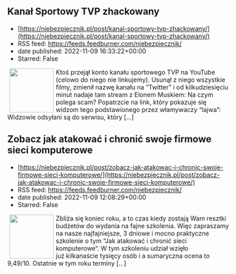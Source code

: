 ## Kanał Sportowy TVP zhackowany
 - [https://niebezpiecznik.pl/post/kanal-sportowy-tvp-zhackowany/](https://niebezpiecznik.pl/post/kanal-sportowy-tvp-zhackowany/)
 - RSS feed: https://feeds.feedburner.com/niebezpiecznik/
 - date published: 2022-11-09 16:33:22+00:00
 - Starred: False

<a href="https://niebezpiecznik.pl/post/kanal-sportowy-tvp-zhackowany/"><img align="left" alt="" class="alignleft tfe wp-post-image" height="100" hspace="5" src="https://niebezpiecznik.pl/wp-content/uploads/2022/11/sport-tvp-pl-zhackowany-150x150.jpg" width="100" /></a>Ktoś przejął konto kanału sportowego TVP na YouTube (celowo do niego nie linkujemy). Usunął z niego wszystkie filmy, zmienił nazwę kanału na &#8220;Twitter&#8221; i od kilkudziesięciu minut nadaje tam stream z Elonem Muskiem: Na czym polega scam? Popatrzcie na link, który pokazuje się widzom tego podstawionego przez włamywaczy &#8220;lajwa&#8221;: Widzowie odsyłani są do serwisu, który [&#8230;]

## Zobacz jak atakować i chronić swoje firmowe sieci komputerowe
 - [https://niebezpiecznik.pl/post/zobacz-jak-atakowac-i-chronic-swoje-firmowe-sieci-komputerowe/](https://niebezpiecznik.pl/post/zobacz-jak-atakowac-i-chronic-swoje-firmowe-sieci-komputerowe/)
 - RSS feed: https://feeds.feedburner.com/niebezpiecznik/
 - date published: 2022-11-09 12:08:29+00:00
 - Starred: False

<a href="https://niebezpiecznik.pl/post/zobacz-jak-atakowac-i-chronic-swoje-firmowe-sieci-komputerowe/"><img align="left" alt="" class="alignleft tfe wp-post-image" height="100" hspace="5" src="https://niebezpiecznik.pl/wp-content/uploads/2022/11/acc-den-150x150.jpg" width="100" /></a>Zbliża się koniec roku, a to czas kiedy zostają Wam resztki budżetów do wydania na fajne szkolenia. Więc zapraszamy na nasze najfajniejsze, 3 dniowe i mocno praktyczne szkolenie o tym &#8220;Jak atakować i chronić sieci komputerowe&#8220;. W tym szkoleniu udział wzięło już kilkanaście tysięcy osób i a sumaryczna ocena to 9,49/10. Ostatnie w tym roku terminy [&#8230;]
